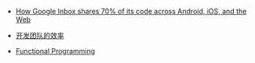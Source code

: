 * [How Google Inbox shares 70% of its code across Android, iOS, and the Web][link1]

* [开发团队的效率][link2]

* [Functional Programming][link3]

[link1]: http://arstechnica.com/information-technology/2014/11/how-google-inbox-shares-70-of-its-code-across-android-ios-and-the-web/
[link2]: http://coolshell.cn/articles/11656.html
[link3]: https://wiki.haskell.org/Functional_programming
